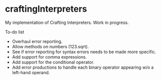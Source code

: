 # craftingInterpreters
My implementation of Crafting Interpreters. Work in progress.

To-do list
- Overhaul error reporting. 
- Allow methods on numbers (123.sqrt).
- See if error reporting for syntax errors needs to be made more specific.
- Add support for comma expressions. 
- Add support for the conditional operator. 
- Add error productions to handle each binary operator appearing w/o a left-hand operand.

